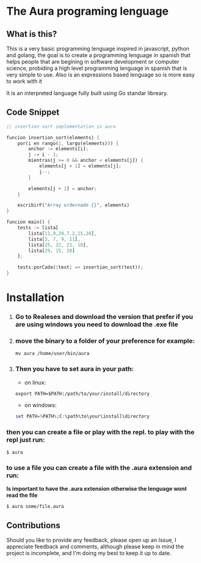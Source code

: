 # The Aura programing lenguage

## What is this?
This is a very basic programming lenguage inspired in javascript, python and golang, the goal is to create a programming lenguage in spanish
that helps people that are begining in software development or computer science, probiding a high level programming lenguage
in spanish that is very simple to use. Also is an expressions based lenguage so is more easy to work with it

It is an interpreted language fully built using Go standar libreary.

## Code Snippet
```rust
// insertion sort implementation in aura

funcion insertion_sort(elements) {
    por(i en rango(1, largo(elements))) {
        anchor := elements[i];
        j := i - 1;
        mientras(j >= 0 && anchor < elements[j]) {
            elements[j + 1] = elements[j];
            j--;
        }

        elements[j + 1] = anchor;
    }

    escribirF("Array ordernado {}", elements)
}

funcion main() {
    tests := lista[
        lista[11,9,29,7,2,15,28],
        lista[3, 7, 9, 11],
        lista[25, 22, 21, 10],
        lista[29, 15, 28]
    ];

    tests:porCada(|test| => insertion_sort(test));
}
```

## <h1>Installation</h1>
1. ### Go to Realeses and download the version that prefer **if you are using windows you need to download the .exe file**

2. <h3>move the binary to a folder of your preference for example:</h3>

    ```shell
    mv aura /home/user/bin/aura
    ```

3. <h3>Then you have to set aura in your path:</h3>

    * on linux:
    ```shell
    export PATH=$PATH:/path/to/your/install/directory
    ``` 

    * on windows:
    ```powershell
    set PATH=%PATH%;C:\path\to\your\install\directory
    ```

<h3>then you can create a file or play with the repl. 
to play with the repl just run:</h3>

```shell
$ aura
```

<h3>to use a file you can create a file with the .aura extension and run:</h3> 

**Is important to have the .aura extension otherwise the lenguage wont read the file**
```shell
$ aura some/file.aura
```


## Contributions
Should you like to provide any feedback, please open up an Issue, I appreciate feedback and comments, although please keep in 
mind the project is incomplete, and I'm doing my best to keep it up to date.
